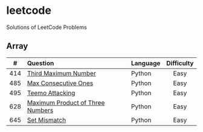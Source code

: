# leetcode
Solutions of LeetCode Problems

## Array
| # |                Question               | Language| Difficulty |
|:-----:|:--------------------------------------|:--------|:----------:|
| 414 | [Third Maximum Number](https://leetcode.com/problems/third-maximum-number/ "link") | Python | Easy |
| 485 | [Max Consecutive Ones](https://leetcode.com/problems/max-consecutive-ones/ "link") | Python | Easy |
| 495 | [Teemo Attacking](https://leetcode.com/problems/teemo-attacking/ "link") | Python | Easy |
| 628 | [Maximum Product of Three Numbers](https://leetcode.com/problems/maximum-product-of-three-numbers/ "link") | Python | Easy |
| 645 | [Set Mismatch](https://leetcode.com/problems/set-mismatch/ "link") | Python | Easy |
